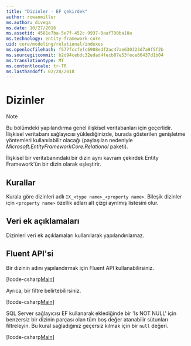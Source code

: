 ```yaml
---
title: "Dizinler - EF çekirdek"
author: rowanmiller
ms.author: divega
ms.date: 10/27/2016
ms.assetid: 4581e7ba-5e7f-452c-9937-0aaf790ba10a
ms.technology: entity-framework-core
uid: core/modeling/relational/indexes
ms.openlocfilehash: f577fccfefc6908edf2ac47ae630323d7a9f5f2b
ms.sourcegitcommit: b2d94cebdc32edad4fecb07e53fece66437d1b04
ms.translationtype: MT
ms.contentlocale: tr-TR
ms.lasthandoff: 02/28/2018
---
```

# <a name="indexes"></a>Dizinler

> [!NOTE]  
> Bu bölümdeki yapılandırma genel ilişkisel veritabanları için geçerlidir. İlişkisel veritabanı sağlayıcısı yüklediğinizde, burada gösterilen genişletme yöntemleri kullanılabilir olacağı (paylaşılan nedeniyle *Microsoft.EntityFrameworkCore.Relational* paketi).

İlişkisel bir veritabanındaki bir dizin aynı kavram çekirdek Entity Framework'ün bir dizin olarak eşleştirir.

## <a name="conventions"></a>Kurallar

Kurala göre dizinleri adlı `IX_<type name>_<property name>`. Bileşik dizinler için `<property name>` özellik adları alt çizgi ayrılmış listesini olur.

## <a name="data-annotations"></a>Veri ek açıklamaları

Dizinleri veri ek açıklamaları kullanılarak yapılandırılamaz.

## <a name="fluent-api"></a>Fluent API'si

Bir dizinin adını yapılandırmak için Fluent API kullanabilirsiniz.

[!code-csharp[Main](../../../../samples/core/Modeling/FluentAPI/Samples/Relational/IndexName.cs?name=Model&highlight=9)]

Ayrıca, bir filtre belirtebilirsiniz.

[!code-csharp[Main](../../../../samples/core/Modeling/FluentAPI/Samples/Relational/IndexFilter.cs?name=Model&highlight=9)]

SQL Server sağlayıcısı EF kullanarak eklediğinde bir 'Is NOT NULL' için benzersiz bir dizinin parçası olan tüm boş değer atanabilir sütunları filtreleyin. Bu kural sağladığınız geçersiz kılmak için bir `null` değeri.

[!code-csharp[Main](../../../../samples/core/Modeling/FluentAPI/Samples/Relational/IndexNoFilter.cs?name=Model&highlight=10)]
